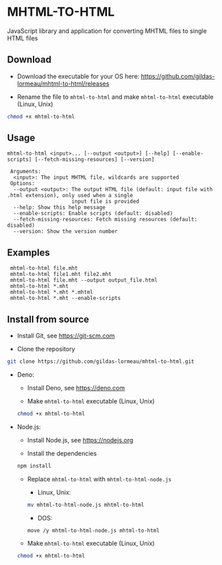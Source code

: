 # MHTML-TO-HTML

JavaScript library and application for converting MHTML files to single HTML files

## Download

- Download the executable for your OS here: https://github.com/gildas-lormeau/mhtml-to-html/releases

- Rename the file to `mhtml-to-html` and make `mhtml-to-html` executable (Linux, Unix)

```sh
chmod +x mhtml-to-html
```
## Usage 

```
mhtml-to-html <input>... [--output <output>] [--help] [--enable-scripts] [--fetch-missing-resources] [--version]

 Arguments:
  <input>: The input MHTML file, wildcards are supported
 Options:
  --output <output>: The output HTML file (default: input file with .html extension), only used when a single 
                     input file is provided
  --help: Show this help message
  --enable-scripts: Enable scripts (default: disabled)
  --fetch-missing-resources: Fetch missing resources (default: disabled)
  --version: Show the version number
```

## Examples
```
 mhtml-to-html file.mht
 mhtml-to-html file1.mht file2.mht
 mhtml-to-html file.mht --output output_file.html
 mhtml-to-html *.mht
 mhtml-to-html *.mht *.mhtml
 mhtml-to-html *.mht --enable-scripts
```

## Install from source

- Install Git, see https://git-scm.com

- Clone the repository

```sh
git clone https://github.com/gildas-lormeau/mhtml-to-html.git
```

- Deno:

  - Install Deno, see https://deno.com

  - Make `mhtml-to-html` executable (Linux, Unix)
  ```sh
  chmod +x mhtml-to-html
  ```

- Node.js:

  - Install Node.js, see https://nodejs.org

  - Install the dependencies
  ```sh
  npm install
  ```

  - Replace `mhtml-to-html` with `mhtml-to-html-node.js`
  
    - Linux, Unix:
    ```sh
    mv mhtml-to-html-node.js mhtml-to-html
    ```

    - DOS:
    ```sh
    move /y mhtml-to-html-node.js mhtml-to-html
    ```

  - Make `mhtml-to-html` executable (Linux, Unix)
  ```sh
  chmod +x mhtml-to-html
  ```
